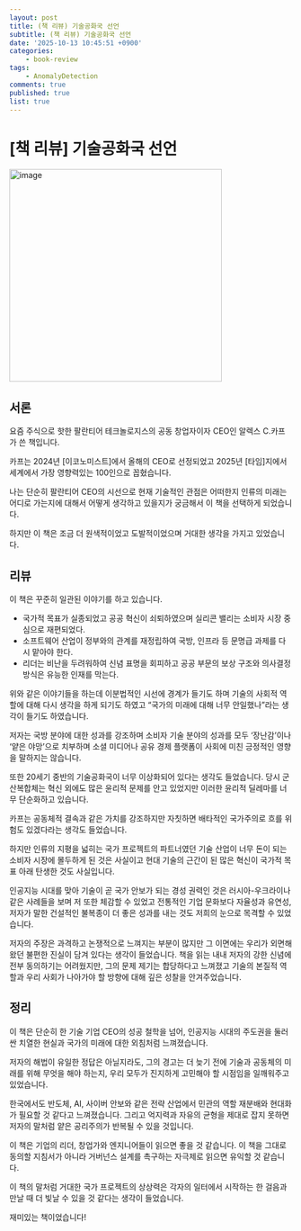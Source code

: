 ```yaml
---
layout: post
title: (책 리뷰) 기술공화국 선언
subtitle: (책 리뷰) 기술공화국 선언
date: '2025-10-13 10:45:51 +0900'
categories:
    - book-review
tags:
    - AnomalyDetection
comments: true
published: true
list: true
---
```


# [책 리뷰] 기술공화국 선언

<img width="378" alt="image" src="https://velog.velcdn.com/images/alswp006/post/05b19931-2332-402f-99a5-9dc00c42f754/image.png" />

## 서론

요즘 주식으로 핫한 팔란티어 테크놀로지스의 공동 창업자이자 CEO인 알렉스 C.카프가 쓴 책입니다.

카프는 2024년 [이코노미스트]에서 올해의 CEO로 선정되었고 2025년 [타임]지에서 세계에서 가장 영향력있는 100인으로 꼽혔습니다.

나는 단순히 팔란티어 CEO의 시선으로 현재 기술적인 관점은 어떠한지 인류의 미래는 어디로 가는지에 대해서 어떻게 생각하고 있을지가 궁금해서 이 책을 선택하게 되었습니다.

하지만 이 책은 조금 더 원색적이었고 도발적이었으며 거대한 생각을 가지고 있었습니다.

## 리뷰

이 책은 꾸준히 일관된 이야기를 하고 있습니다.

- 국가적 목표가 실종되었고 공공 혁신이 쇠퇴하였으며 실리콘 밸리는 소비자 시장 중심으로 재편되었다.
- 소프트웨어 산업이 정부와의 관계를 재정립하여  국방, 인프라 등 문명급 과제를 다시 맡아야 한다.
- 리더는 비난을 두려워하여 신념 표명을 회피하고 공공 부문의 보상 구조와 의사결정 방식은 유능한 인재를 막는다.

위와 같은 이야기들을 하는데 이분법적인 시선에 경계가 들기도 하며 기술의 사회적 역할에 대해 다시 생각을 하게 되기도 하였고 “국가의 미래에 대해 너무 안일했나”라는 생각이 들기도 하였습니다.

저자는 국방 분야에 대한 성과를 강조하며 소비자 기술 분야의 성과를 모두 ‘장난감’이나 ‘얕은 야망’으로 치부하며 소셜 미디어나 공유 경제 플랫폼이 사회에 미친 긍정적인 영향을 말하지는 않습니다.

또한 20세기 중반의 기술공화국이 너무 이상화되어 있다는 생각도 들었습니다. 당시 군산복합체는 혁신 외에도 많은 윤리적 문제를 안고 있었지만 이러한 윤리적 딜레마를 너무 단순화하고 있습니다.

카프는 공동체적 결속과 같은 가치를 강조하지만 자칫하면 배타적인 국가주의로 흐를 위험도 있겠다라는 생각도 들었습니다.

하지만 인류의 지평을 넓히는 국가 프로젝트의 파트너였던 기술 산업이 너무 돈이 되는 소비자 시장에 몰두하게 된 것은 사실이고 현대 기술의 근간이 된 많은 혁신이 국가적 목표 아래 탄생한 것도 사실입니다.

인공지능 시대를 맞아 기술이 곧 국가 안보가 되는 경성 권력인 것은 러시아-우크라이나 같은 사례들을 보며 저 또한 체감할 수 있었고 전통적인 기업 문화보다 자율성과 유연성, 저자가 말한 건설적인 불복종이 더 좋은 성과를 내는 것도 저희의 눈으로 목격할 수 있었습니다.

저자의 주장은 과격하고 논쟁적으로 느껴지는 부분이 많지만 그 이면에는 우리가 외면해왔던 불편한 진실이 담겨 있다는 생각이 들었습니다. 책을 읽는 내내 저자의 강한 신념에 전부 동의하기는 어려웠지만, 그의 문제 제기는 합당하다고 느껴졌고 기술의 본질적 역할과 우리 사회가 나아가야 할 방향에 대해 깊은 성찰을 안겨주었습니다.

## 정리

이 책은 단순히 한 기술 기업 CEO의 성공 철학을 넘어, 인공지능 시대의 주도권을 둘러싼 치열한 현실과 국가의 미래에 대한 외침처럼 느껴졌습니다. 

저자의 해법이 유일한 정답은 아닐지라도, 그의 경고는 더 늦기 전에 기술과 공동체의 미래를 위해 무엇을 해야 하는지, 우리 모두가 진지하게 고민해야 할 시점임을 일깨워주고 있었습니다. 

한국에서도 반도체, AI, 사이버 안보와 같은 전략 산업에서 민관의 역할 재분배와 현대화가 필요할 것 같다고 느껴졌습니다. 그리고 억지력과 자유의 균형을 제대로 잡지 못하면 저자의 말처럼 얕은 공리주의가 반복될 수 있을 것입니다.

이 책은 기업의 리더, 창업가와 엔지니어들이 읽으면 좋을 것 같습니다. 이 책을 그대로 동의할 지침서가 아니라 거버넌스 설계를 촉구하는 자극제로 읽으면 유익할 것 같습니다.

이 책의 말처럼 거대한 국가 프로젝트의 상상력은 각자의 일터에서 시작하는 한 걸음과 만날 때 더 빛날 수 있을 것 같다는 생각이 들었습니다.

재미있는 책이었습니다!
